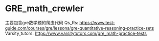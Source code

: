 # GRE_math_crewler
主要包含gre数学题的爬虫代码
Qs_Rs: https://www.test-guide.com/courses/gre/lessons/gre-quantitative-reasoning-practice-sets
Varsity_tutors: https://www.varsitytutors.com/gre_math-practice-tests